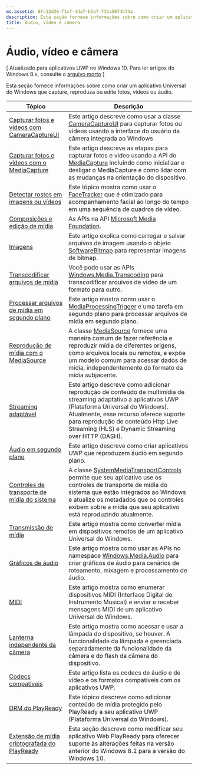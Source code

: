 ```yaml
---
ms.assetid: 0fc12d26-f1cf-4da7-b5a7-735a5074b74a
description: Esta seção fornece informações sobre como criar um aplicativo Universal do Windows que capture, reproduza ou edite fotos, vídeos ou áudio.
title: Áudio, vídeo e câmera
---
```


# Áudio, vídeo e câmera

\[ Atualizado para aplicativos UWP no Windows 10. Para ler artigos do Windows 8.x, consulte o [arquivo morto](http://go.microsoft.com/fwlink/p/?linkid=619132) \]

Esta seção fornece informações sobre como criar um aplicativo Universal do Windows que capture, reproduza ou edite fotos, vídeos ou áudio.
 
| Tópico                                                                                             | Descrição                                                                                                                                                                                                                                                                                    |
|---------------------------------------------------------------------------------------------------|------------------------------------------------------------------------------------------------------------------------------------------------------------------------------------------------------------------------------------------------------------------------------------------------|
| [Capturar fotos e vídeos com CameraCaptureUI](capture-photos-and-video-with-cameracaptureui.md) | Este artigo descreve como usar a classe [CameraCaptureUI](capture-photos-and-video-with-cameracaptureui.md) para capturar fotos ou vídeos usando a interface do usuário da câmera integrada ao Windows                                                                                                            |
| [Capturar fotos e vídeos com o MediaCapture](capture-photos-and-video-with-mediacapture.md)       | Este artigo descreve as etapas para capturar fotos e vídeo usando a API do [MediaCapture](https://msdn.microsoft.com/library/windows/apps/br241124) incluindo como inicializar e desligar o MediaCapture e como lidar com as mudanças na orientação do dispositivo.                                  |
| [Detectar rostos em imagens ou vídeos](detect-and-track-faces-in-an-image.md)                         | Este tópico mostra como usar o [FaceTracker](https://msdn.microsoft.com/library/windows/apps/dn974150) que é otimizado para acompanhamento facial ao longo do tempo em uma sequência de quadros de vídeo.                                                                                                               |
| [Composições e edição de mídia](media-compositions-and-editing.md)                               | As APIs na API [Microsoft Media Foundation](https://msdn.microsoft.com/library/windows/desktop/ms694197).                                                                                                                                                                                 |
| [Imagens](imaging.md)                                                                             | Este artigo explica como carregar e salvar arquivos de imagem usando o objeto [SoftwareBitmap](https://msdn.microsoft.com/library/windows/apps/dn887358) para representar imagens de bitmap.                                                                                                                     |
| [Transcodificar arquivos de mídia](transcode-media-files.md)                                                 | Você pode usar as APIs [Windows.Media.Transcoding](https://msdn.microsoft.com/library/windows/apps/br207105) para transcodificar arquivos de vídeo de um formato para outro.                                                                                                                                |
| [Processar arquivos de mídia em segundo plano](process-media-files-in-the-background.md)                 | Este artigo mostra como usar o [MediaProcessingTrigger](https://msdn.microsoft.com/library/windows/apps/dn806005) e uma tarefa em segundo plano para processar arquivos de mídia em segundo plano.                                                                                                       |
| [Reprodução de mídia com o MediaSource](media-playback-with-mediasource.md)                             | A classe [MediaSource](https://msdn.microsoft.com/library/windows/apps/dn930905) fornece uma maneira comum de fazer referência e reproduzir mídia de diferentes origens, como arquivos locais ou remotos, e expõe um modelo comum para acessar dados de mídia, independentemente do formato da mídia subjacente.  |
| [Streaming adaptável](adaptive-streaming.md)                                                       | Este artigo descreve como adicionar reprodução de conteúdo de multimídia de streaming adaptativo a aplicativos UWP (Plataforma Universal do Windows). Atualmente, esse recurso oferece suporte para reprodução de conteúdo Http Live Streaming (HLS) e Dynamic Streaming over HTTP (DASH).                                          |
| [Áudio em segundo plano](background-audio.md)                                                           | Este artigo descreve como criar aplicativos UWP que reproduzem áudio em segundo plano.                                                                                                                                                                                                               |
| [Controles de transporte de mídia do sistema](system-media-transport-controls.md)                             | A classe [SystemMediaTransportControls](https://msdn.microsoft.com/library/windows/apps/dn278677) permite que seu aplicativo use os controles de transporte de mídia do sistema que estão integrados ao Windows e atualize os metadados que os controles exibem sobre a mídia que seu aplicativo está reproduzindo atualmente. |
| [Transmissão de mídia](media-casting.md)                                                                 | Este artigo mostra como converter mídia em dispositivos remotos de um aplicativo Universal do Windows.                                                                                                                                                                                                       |
| [Gráficos de áudio](audio-graphs.md)                                                                   | Este artigo mostra como usar as APIs no namespace [Windows.Media.Audio](https://msdn.microsoft.com/library/windows/apps/dn914341) para criar gráficos de áudio para cenários de roteamento, mixagem e processamento de áudio.                                                                            |
| [MIDI](midi.md)                                                                                   | Este artigo mostra como enumerar dispositivos MIDI (Interface Digital de Instrumento Musical) e enviar e receber mensagens MIDI de um aplicativo Universal do Windows.                                                                                                                                   |
| [Lanterna independente da câmera](camera-independent-flashlight.md)                                 | Este artigo mostra como acessar e usar a lâmpada do dispositivo, se houver. A funcionalidade da lâmpada é gerenciada separadamente da funcionalidade da câmera e do flash da câmera do dispositivo.                                                                                                                 |
| [Codecs compatíveis](supported-codecs.md)                                                           | Este artigo lista os codecs de áudio e de vídeo e os formatos compatíveis com os aplicativos UWP.                                                                                                                                                                                                                  |
| [DRM do PlayReady](playready-client-sdk.md)                                                          | Este tópico descreve como adicionar conteúdo de mídia protegido pelo PlayReady a seu aplicativo UWP (Plataforma Universal do Windows).                                                                                                                                                                                |
| [Extensão de mídia criptografada do PlayReady](playready-encrypted-media-extension.md)                     | Esta seção descreve como modificar seu aplicativo Web PlayReady para oferecer suporte às alterações feitas na versão anterior do Windows 8.1 para a versão do Windows 10.                                                                                                                                       |

 

 

 






<!--HONumber=Mar16_HO1-->


